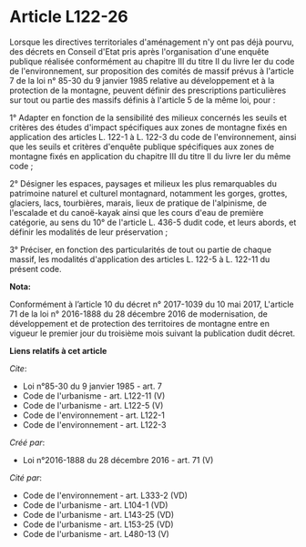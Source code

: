 # Article L122-26

Lorsque les directives territoriales d'aménagement n'y ont pas déjà pourvu, des décrets en Conseil d'Etat pris après
l'organisation d'une enquête publique réalisée conformément au chapitre III du titre II du livre Ier du code de
l'environnement, sur proposition des comités de massif prévus à l'article 7 de la loi n° 85-30 du 9 janvier 1985 relative au
développement et à la protection de la montagne, peuvent définir des prescriptions particulières sur tout ou partie des
massifs définis à l'article 5 de la même loi, pour : 

1° Adapter en fonction de la sensibilité des milieux concernés les seuils et critères des études d'impact spécifiques aux
zones de montagne fixés en application des articles L. 122-1 à L. 122-3 du code de l'environnement, ainsi que les seuils et
critères d'enquête publique spécifiques aux zones de montagne fixés en application du chapitre III du titre II du livre Ier
du même code ; 

2° Désigner les espaces, paysages et milieux les plus remarquables du patrimoine naturel et culturel montagnard, notamment
les gorges, grottes, glaciers, lacs, tourbières, marais, lieux de pratique de l'alpinisme, de l'escalade et du canoë-kayak
ainsi que les cours d'eau de première catégorie, au sens du 10° de l'article L. 436-5 dudit code, et leurs abords, et définir
les modalités de leur préservation ; 

3° Préciser, en fonction des particularités de tout ou partie de chaque massif, les modalités d'application des articles L.
122-5 à L. 122-11 du présent code.

**Nota:**

Conformément à l’article 10 du décret n° 2017-1039 du 10 mai 2017, L'article 71 de la loi n° 2016-1888 du 28 décembre 2016 de
modernisation, de développement et de protection des territoires de montagne entre en vigueur le premier jour du troisième
mois suivant la publication dudit décret.

**Liens relatifs à cet article**

_Cite_:

  - Loi n°85-30 du 9 janvier 1985 - art. 7
  - Code de l'urbanisme - art. L122-11 (V)
  - Code de l'urbanisme - art. L122-5 (V)
  - Code de l'environnement - art. L122-1
  - Code de l'environnement - art. L122-3

_Créé par_:

  - Loi n°2016-1888 du 28 décembre 2016 - art. 71 (V)

_Cité par_:

  - Code de l'environnement - art. L333-2 (VD)
  - Code de l'urbanisme - art. L104-1 (VD)
  - Code de l'urbanisme - art. L143-25 (VD)
  - Code de l'urbanisme - art. L153-25 (VD)
  - Code de l'urbanisme - art. L480-13 (V)
